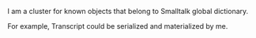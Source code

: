 I am a cluster for known objects that belong to Smalltalk global dictionary.

For example, Transcript could be serialized and materialized by me.